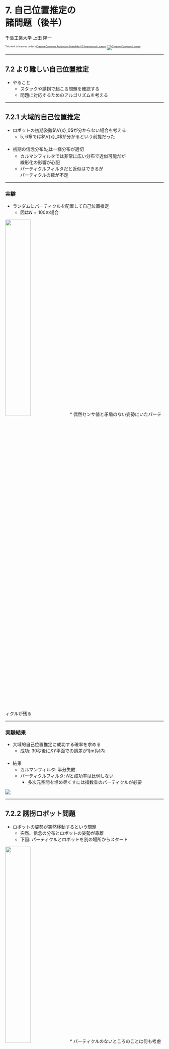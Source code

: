 $\newcommand{\V}[1]{\boldsymbol{#1}}$

# 7. 自己位置推定の<br />諸問題（後半）

千葉工業大学 上田 隆一

<p style="font-size:50%">
This work is licensed under a <a rel="license" href="http://creativecommons.org/licenses/by-sa/4.0/">Creative Commons Attribution-ShareAlike 4.0 International License</a>.
<a rel="license" href="http://creativecommons.org/licenses/by-sa/4.0/">
<img alt="Creative Commons License" style="border-width:0" src="https://i.creativecommons.org/l/by-sa/4.0/88x31.png" /></a>
</p>

---

## 7.2 より難しい自己位置推定

* やること
    * スタックや誘拐で起こる問題を確認する
    * 問題に対応するためのアルゴリズムを考える

---

## 7.2.1 大域的自己位置推定

* ロボットの初期姿勢$\V{x}_0$が分からない場合を考える
    * 5, 6章では$\V{x}_0$が分かるという前提だった<br />　
* 初期の信念分布$b_0$は一様分布が適切
    * カルマンフィルタでは非常に広い分布で近似可能だが<br />線形化の影響が心配
    * パーティクルフィルタだと近似はできるが<br />パーティクルの数が不足

---

### 実験

* ランダムにパーティクルを配置して自己位置推定
    * 図は$N=100$の場合<br />
<img width="40%" src="./figs/mcl_global.gif" />
    * 偶然センサ値と矛盾のない姿勢にいたパーティクルが残る


---

### 実験結果

* 大域的自己位置推定に成功する確率を求める
    * 成功: 30秒後に$XY$平面での誤差が1[m]以内<br />　
* 結果
    * カルマンフィルタ: 半分失敗
    * パーティクルフィルタ: $N$と成功率は比例しない
        * 多次元空間を埋め尽くすには指数乗のパーティクルが必要

![](./figs/table7.1.jpg)

---

## 7.2.2 誘拐ロボット問題

* ロボットの姿勢が突然移動するという問題
    * 突然、信念の分布とロボットの姿勢が乖離
    * 下図: パーティクルとロボットを別の場所からスタート<br />
<img width="40%" src="./figs/mcl_kidnap.gif" />
    * パーティクルのないところのことは何も考慮されないので<br />対応不可能


---

### 実験と結果

* 大域的自己位置推定のときと同様に実験
    * 前ページのアニメーションのようにロボットを信念分布と離してスタート<br />　
* パーティクルフィルタ: 対応できていない
* カルマンフィルタ: 多少は対応可能
    * 少しずつ分布が観測したランドマークの方に寄っていくので

<img width="70%" src="./figs/table7.2.jpg" />

---

## 7.3 推定の誤りの考慮

* 信念分布が間違っているかもしれない
    * これを今まで考えてこなかったのがいけない
    * ロボットの不安を拡張
        * 姿勢が不確か$\rightarrow$<span style="color:red">推定自体が不確か</span><br />　
* 準備
    * 「信念分布が正しいかどうかを表す変数$\Upsilon$」の導入
        * $\Upsilon$: 緊急事態を表すフラグ<br />（$\Upsilon$は「ウプシロン」と読む）
            * $\Upsilon=0$: 正しい
            * $\Upsilon=1$: 正しくない（= 緊急事態発生）<br />

---

### 信念分布の拡張

* $\Upsilon$を考慮して信念分布を書き直し
    * $b(\boldsymbol{x}) = b(\boldsymbol{x} | \Upsilon=0)P(\Upsilon=0) + b(\boldsymbol{x} | \Upsilon=1)P(\Upsilon=1)$
        * 第一項: 今までの信念分布
        * 第二項: 自己位置推定が間違っているときの信念分布<br />　
* 新たな信念分布の計算に必要なこと
    * 確率分布$P(\Upsilon)$をどうやって求めるか
        * 注意: 本書や以後のスライドではこれより簡単な問題を扱うだけにとどめており、いつ$\Upsilon=1$とするかどうかだけを求めている
    * 分布$b(\boldsymbol{x} | \Upsilon=1)$をどう作るか


---

## 7.3.1 信念分布が信頼できるか<br />どうかの判断

* このタイトルの「信念分布」: 拡張前の信念分布
    * $b(\boldsymbol{x} | \Upsilon=0)$のこと<br />　
* やること: いつ$\Upsilon=1$とするのかを考える<br />　
* やりかた:
    * $\hat{b}(\boldsymbol{x} | \Upsilon=0)$と得られたセンサ値$\textbf{z}$を比較
        * $\hat{b}$: ロボットの移動$\V{u}$が反映された信念分布
            * 時刻の添字$t$を省略しています
    * $\hat{b}(\boldsymbol{x} | \Upsilon=0)$を信じたときに$\textbf{z}$が得られそうにないなら<br />$\Upsilon=1$

---

### 周辺尤度

* 「$\hat{b}(\boldsymbol{x} | \Upsilon=0)$を信じたときに$\textbf{z}$が得られそう」<br />を数値化したもの
$$\alpha = \langle p(\textbf{z} | \boldsymbol{x}') \rangle_{\hat{b}(\boldsymbol{x}')}$$
* 周辺尤度の計算
    * 周辺尤度はベイズの定理の分母
         * $b(\boldsymbol{x}) = \hat{b}(\boldsymbol{x} | \textbf{z}) = \dfrac{ p(\textbf{z} | \boldsymbol{x}) \hat{b}(\boldsymbol{x}) } { p(\textbf{z}) } = \dfrac{ p(\textbf{z} | \boldsymbol{x}) \hat{b}(\boldsymbol{x}) } { \langle p(\textbf{z} | \boldsymbol{x}') \rangle_{\hat{b}(\boldsymbol{x}')}}$
    * <span style="color:red">パーティクルフィルタでは$\textbf{z}$反映後の正規化前の重みの合計</span>
        * $\alpha = \sum_{i=0}^{N-1} w^{(i)} = \sum_{i=0}^{N-1} p(\textbf{z} | \V{x}^{(i)}) w^{(i)}$
        * 簡単に計算できるので閾値処理で$\Upsilon=0,1$を判断

---

### 周辺尤度の閾値の決定

* 書籍での方法
    1. パーティクルが真の姿勢から離れないか監視しながらロボットとMCLを動作
    2. 1の間、$\alpha$の値を記録
    3. 2の最小値を下回るように閾値$\alpha_\text{th}$を決定<br />　
* 結果
    * ランドマークを1個だけ観測した場合: $\alpha > 0.01$
    * ランドマーク2個を同時に観測した場合: $\alpha > 0.07$
    * 参考: パーティクルの姿勢とセンサ値が大きく乖離すると$\alpha = 0.1^{-150}$くらいの小さい値になる<br />　
* $\alpha_\text{th} = 0.001$に設定
    * オクルージョンなどがないという前提で設定したので少し雑

---

## 7.3.2 単純リセットの実装

* 周辺尤度が閾値を下回ったらどうするのか？ 
    * 下のふたつの式から$b(\boldsymbol{x}) = b(\boldsymbol{x} | \Upsilon=1)$
        * $P(\Upsilon=1) = 1$
        * $b(\boldsymbol{x}) = b(\boldsymbol{x} | \Upsilon=0)P(\Upsilon=0) + b(\boldsymbol{x} | \Upsilon=1)P(\Upsilon=1)$
    * つまり信念分布を「いままでの自己位置推定が間違っていたときの代用の信念分布」で置き換え
        * これを<span style="color:red">リセット</span>と呼ぶ<br />　
* $b(\boldsymbol{x} | \Upsilon=1)$は何か？
    * とりあえず一様分布と考えてみましょう
        * 何も情報がないので
    * パーティクルを一様分布状に再配置
        * 「単純リセット」と呼ぶ

---

### 単純リセットの挙動

* 大域的自己位置推定を<br />やりなおすことになるので、<br />運次第となる
    * ただしリセットなしより改善
    * 誘拐ロボット問題の実験: <br />成功回数$446$回
        * $N=100$、$1000$回試行<br />　
* 実用的な環境では$N$が不足<br />　

<img width="35%" src="./figs/simple_reset_mcl.gif" />

もっと効率の良い方法はないか？

---

## 7.3.3 センサリセットの実装

* 一様分布ではなくリセットを引き起こしたセンサ値$\textbf{z}$に基づいてパーティクルを置き直すことを考える<br />
$\Longrightarrow$<span style="color:red">センサリセット</span>
    * $b(\V{x}) = \eta L(\V{x} | \textbf{z})$<br />　
* センサリセットのアルゴリズム
    * 尤度関数$L(\V{x} | \textbf{z})$から$N$個パーティクルをドロー


---

### センサリセットの挙動

* 単純リセットより効率がよい
    * 誘拐ロボット問題の実験: 585回/1000回成功
    * より狭い領域にパーティクルを配置できるので

<img width="40%" src="./figs/sensor_reset.gif" />


---

## 7.3.4 センサリセットの問題と<span style="text-transform:none">adaptive MCL</span>

* 単純リセットもセンサリセットもセンサ値の大きな誤差に弱い
    * 誤発動でいままで推定が正しかったのにリセットされる
    * これならリセットがないほうがよい<br />　
* 対応: 1個の$\textbf{z}$でリセットを判断しない
    * $\alpha$の値がしばらくの間だけ小さい場合にリセット

---

### <span style="text-transform:none">adaptive MCL</span>

* 次のような方法で急なリセットを防ぐ
    * 変数$\alpha_\text{slow}, \alpha_\text{fast}$を次のように更新
        * $\alpha_\text{slow} \longleftarrow \alpha_\text{slow} + \alpha_\text{th-slow} (\alpha - \alpha_\text{slow})$
        * $\alpha_\text{fast} \longleftarrow \alpha_\text{fast} + \alpha_\text{th-fast} (\alpha - \alpha_\text{fast})$
    * $\alpha_\text{th-slow}, \alpha_\text{th-fast}$は閾値
        * $0 < \alpha_\text{th-slow} \ll \alpha_\text{th-fast} < 1$ （例: $\alpha_\text{th-slow} = 0.001, \alpha_\text{th-fast} = 0.1$）
        * $\alpha$が小さい状態が続く$\rightarrow$先に$\alpha_\text{fast}$が0に接近$\rightarrow$あとから$\alpha_\text{slow}$が0に接近<br />　
* $\alpha_\text{slow}, \alpha_\text{fast}$にもとづき、$\tilde{N}$個のパーティクルを置き直し
    * $\tilde{N} = N \max \left(0, 1 - \alpha_\text{fast}/\alpha_\text{slow} \right)$
        * $\alpha_\text{fast} < \alpha_\text{slow}$のときに一部のパーティクルが置き直される
    * やっている計算
        * $b(\V{x}) = b(\V{x} | \Upsilon=0)\dfrac{1-\tilde{N}}{N} + b(\V{x} | \Upsilon=1)\dfrac{\tilde{N}}{N}$

---

### <span style="text-transform:none">adaptive MCL</span>の挙動

* $N=1000$、観測でファントムを起こす
    * $\alpha_\text{th-slow} = 0.001, \alpha_\text{th-fast} = 0.1$
* 左図: 誘拐なし
    * 突発的な周辺尤度の低下ではリセットが起きない
* 右図: 誘拐あり
    * リセットが起こる（$\tilde{N}$が少ないので不安定）

<img width="35%" src="./figs/adaptive_mcl_phantom.gif" />
<img width="35%" src="./figs/adaptive_mcl_phantom_kidnap.gif" />


---

## 7.3.5 膨張リセット

* adaptive MCLは「無駄なリセットを起こさない」という方針だが、リセットが起きても急激に分布の形状を変えないという方針も考えられる<br />　
* 膨張リセット
    * 元の信念分布を広げる（ぼかす）ようにリセット
        * パーティクルの分布を膨張させる
    * 本書での実装
        * リセット前の分布のパーティクルにブラウン運動させて分布を拡散
            * ガウス分布に従う量だけ変異させる
	        * 標準偏差: $X, Y$軸方向それぞれ0.2[mm]、$\theta$方向0.2[rad]


---

### 膨張リセットの挙動

* $N=100$、ファントム有り
* 左図: 膨張を繰り返して誘拐を解消
* 右図: スタックしてもパーティクルが戻ってくる
<img width="35%" src="./figs/expansion_reset.gif" />
&nbsp;
<img width="35%" src="./figs/expansion_reset_stuck.gif" />
* 誘拐ロボット問題の実験: $N=100$で$334$回/$1000$回成功
    * 収束が30[s]では足りない


---

## 7.3.6 膨張リセットとセンサリセットの組み合わせ

* 膨張リセットの短所
    * センサリセットより誘拐の解決に時間がかかる
    * パーティクルが広がりすぎると大域的自己位置推定と変わらない<br />　
* $\Longrightarrow$複合リセット
    * 膨張を何回か繰り返したらセンサリセットに切り替え
        * とってつけたようだが、パーティクルが過度に広がって推定不能になることを防いでいる

---

### 複合リセットの挙動

* 図の例: 4回膨張リセットが連続したら5回目でセンサリセットに切り替え
* 誘拐ロボット問題の実験: $N=100$で$609$回/$1000$回成功
    * とってつけたようだが機能する
    * ただしファントムが連続で見えた場合には誤作動する

<img width="40%" src="./figs/expansion_sensor_reset.gif" />

---

## 7.4 MCLにおける変則的な分布の利用

* いままでMCLでの確率モデルはガウス分布を使っていたが、MCLではその必要はない
    * 尤度関数は自由に定義できる<br />　
* やること
    * オクルージョンを考慮した尤度関数の設計


---

### オクルージョンの影響

* 本書でいうオクルージョンの設定
    * ランドマークが移動障害物に隠れて<br />欠けて見え、実際より遠く見える<br />　
* 図: 何も対応せずにMCLを実行
    * ランドマークから遠い<br />パーティクルが残って<br />自己位置推定できない<br />　

<img width="38%" src="./figs/occlusion_mcl.gif" />


---

### いつ発生するか分からない<br />観測への妨害の対応

* リセットにたよらず尤度関数で対応する場合
    * 可能ならば、妨害が起こっている可能性を<span style="color:red">常に</span>考える
<br />$\Longrightarrow$起こっている/いない場合で尤度を計算して大きい方をとる<br />　
* 本書のオクルージョンの場合
    * センサ値が示すよりランドマークが手前にある可能性を常に考慮

<img width="80%" src="./figs/occlusion.jpg" />


---

### オクルージョンに対応した尤度関数

* センサ値の示す距離$\ell_j$から計算した尤度と、姿勢$\V{x}$から計算される距離$\ell_j^\*$から計算した尤度の大きい方をとる
    * <span style="font-size:80%">$ L\_j(\V{x} | \V{z}\_j) = \begin{cases} \mathcal{N}\left[ \V{z} = \V{z}\_j | \V{h}\_j(\V{x}), Q\_j(\V{x}) \right] & (\ell\_j < \ell\_j^\*)  \\\\ \mathcal{N}\left[ \ell = \ell\_j^\* ,\varphi = \varphi\_j | \V{h}\_j(\V{x}), Q\_j(\V{x}) \right] & (\text{otherwise}) \end{cases} $</span>
    * $\ell_j$が不自然に大きくても尤度は小さくならない
    * 直観的には、ガウス分布と一様分布を継ぎ足した形状の尤度関数となる

<img width="55%" src="./figs/occlusion_likelihood.jpg" />

---

### 効果

* 左: 尤度関数でオクルージョン未考慮
    * パーティクルがランドマークから遠ざかって推定不可能
* 右: 尤度関数でオクルージョン考慮
    * 少しランドマーク側にパーティクルが寄るが推定は可能

<img width="35%" src="./figs/occlusion_mcl.gif" />
&nbsp;&nbsp;
<img width="35%" src="./figs/occlusion_free_mcl.gif" />

---

## 7.5 まとめ

* 以下を扱った
    * パーティクルの数を可変にする方法
        * KLDサンプリング 
    * 大きな偶発的誤差への対応
        * リセット、変則的な尤度関数<br />　
* いずれも2000年代前半、実際にロボットを動かしたいという強い動機から生まれた研究
    * 実践的、実戦的
    * きれいな理論だけではロボットは動かないので、おそらくもっときれいな理論を作らなければならない
